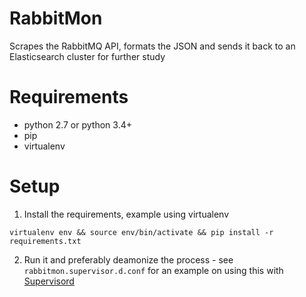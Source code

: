 RabbitMon
================

Scrapes the RabbitMQ API, formats the JSON and sends it back to an Elasticsearch cluster for further study


# Requirements
* python 2.7 or python 3.4+
* pip 
* virtualenv 

# Setup
1. Install the requirements, example using virtualenv 
```
virtualenv env && source env/bin/activate && pip install -r requirements.txt 
```
2. Run it and preferably deamonize the process - see `rabbitmon.supervisor.d.conf` for an example on using this with [Supervisord](http://supervisord.org/)

